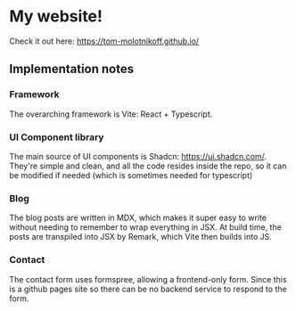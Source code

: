 # My website!

Check it out here: <https://tom-molotnikoff.github.io/>

## Implementation notes

### Framework

The overarching framework is Vite: React + Typescript.

### UI Component library

The main source of UI components is Shadcn: <https://ui.shadcn.com/>. They're simple and clean, and all the code resides inside the repo, so it can be modified if needed (which is sometimes needed for typescript)

### Blog

The blog posts are written in MDX, which makes it super easy to write without needing to remember to wrap everything in JSX. At build time, the posts are transpiled into JSX by Remark, which Vite then builds into JS.

### Contact

The contact form uses formspree, allowing a frontend-only form. Since this is a github pages site so there can be no backend service to respond to the form.
